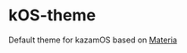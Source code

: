 

# kOS-theme 

Default theme for kazamOS based on [Materia](https://github.com/nana-4/materia-theme/)
